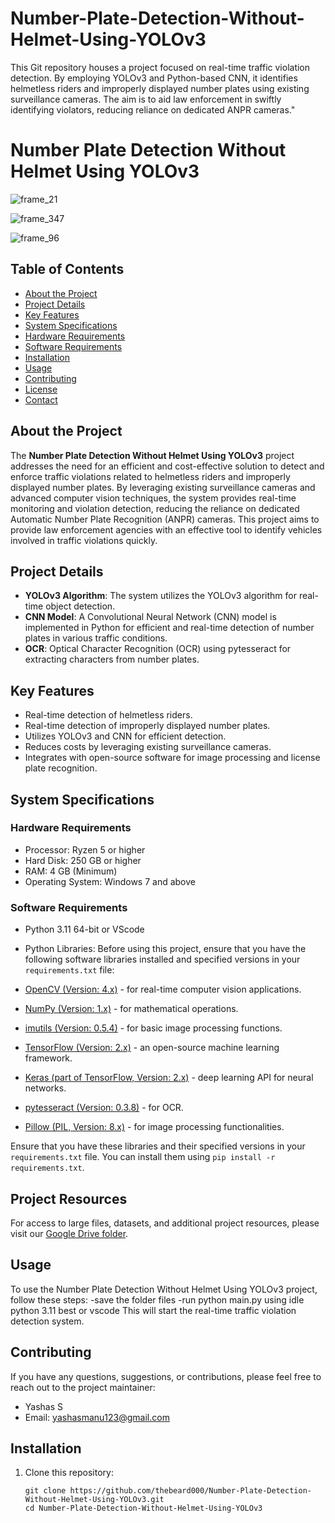 # Number-Plate-Detection-Without-Helmet-Using-YOLOv3
This Git repository houses a project focused on real-time traffic violation detection. By employing YOLOv3 and Python-based CNN, it identifies helmetless riders and improperly displayed number plates using existing surveillance cameras. The aim is to aid law enforcement in swiftly identifying violators, reducing reliance on dedicated ANPR cameras."

# Number Plate Detection Without Helmet Using YOLOv3

![frame_21](https://github.com/thebeard000/Number-Plate-Detection-Without-Helmet-Using-YOLOv3/assets/103173081/3529bf5a-202c-4168-8667-a2c5c5f6a1fc)

![frame_347](https://github.com/thebeard000/Number-Plate-Detection-Without-Helmet-Using-YOLOv3/assets/103173081/434310c2-d978-4cbd-89d5-c137dc63e3b9)

![frame_96](https://github.com/thebeard000/Number-Plate-Detection-Without-Helmet-Using-YOLOv3/assets/103173081/7019780d-d1b9-467a-ae38-be322b95e13f)

## Table of Contents

- [About the Project](#about-the-project)
- [Project Details](#project-details)
- [Key Features](#key-features)
- [System Specifications](#system-specifications)
- [Hardware Requirements](#hardware-requirements)
- [Software Requirements](#software-requirements)
- [Installation](#installation)
- [Usage](#usage)
- [Contributing](#contributing)
- [License](#license)
- [Contact](#contact)

## About the Project

The **Number Plate Detection Without Helmet Using YOLOv3** project addresses the need for an efficient and cost-effective solution to detect and enforce traffic violations related to helmetless riders and improperly displayed number plates. By leveraging existing surveillance cameras and advanced computer vision techniques, the system provides real-time monitoring and violation detection, reducing the reliance on dedicated Automatic Number Plate Recognition (ANPR) cameras. This project aims to provide law enforcement agencies with an effective tool to identify vehicles involved in traffic violations quickly.

## Project Details

- **YOLOv3 Algorithm**: The system utilizes the YOLOv3 algorithm for real-time object detection.
- **CNN Model**: A Convolutional Neural Network (CNN) model is implemented in Python for efficient and real-time detection of number plates in various traffic conditions.
- **OCR**: Optical Character Recognition (OCR) using pytesseract for extracting characters from number plates.

## Key Features

- Real-time detection of helmetless riders.
- Real-time detection of improperly displayed number plates.
- Utilizes YOLOv3 and CNN for efficient detection.
- Reduces costs by leveraging existing surveillance cameras.
- Integrates with open-source software for image processing and license plate recognition.

## System Specifications

### Hardware Requirements

- Processor: Ryzen 5 or higher
- Hard Disk: 250 GB or higher
- RAM: 4 GB (Minimum)
- Operating System: Windows 7 and above

### Software Requirements

- Python 3.11 64-bit or VScode
- Python Libraries:
Before using this project, ensure that you have the following software libraries installed and specified versions in your `requirements.txt` file:

- [OpenCV (Version: 4.x)](https://pypi.org/project/opencv-python/) - for real-time computer vision applications.
- [NumPy (Version: 1.x)](https://pypi.org/project/numpy/) - for mathematical operations.
- [imutils (Version: 0.5.4)](https://pypi.org/project/imutils/) - for basic image processing functions.
- [TensorFlow (Version: 2.x)](https://pypi.org/project/tensorflow/) - an open-source machine learning framework.
- [Keras (part of TensorFlow, Version: 2.x)](https://pypi.org/project/keras/) - deep learning API for neural networks.
- [pytesseract (Version: 0.3.8)](https://pypi.org/project/pytesseract/) - for OCR.
- [Pillow (PIL, Version: 8.x)](https://pypi.org/project/Pillow/) - for image processing functionalities.

Ensure that you have these libraries and their specified versions in your `requirements.txt` file. You can install them using `pip install -r requirements.txt`.

## Project Resources

For access to large files, datasets, and additional project resources, please visit our [Google Drive folder](https://drive.google.com/drive/folders/175gBCApQMDC77hCGhhmxQlQuyAA_kck3?usp=sharing).

## Usage

To use the Number Plate Detection Without Helmet Using YOLOv3 project, follow these steps:
-save the folder files 
-run python main.py using idle python 3.11 best or vscode
This will start the real-time traffic violation detection system.

## Contributing

If you have any questions, suggestions, or contributions, please feel free to reach out to the project maintainer:

- Yashas S
- Email: yashasmanu123@gmail.com


## Installation

1. Clone this repository:
   ```shell
   git clone https://github.com/thebeard000/Number-Plate-Detection-Without-Helmet-Using-YOLOv3.git
   cd Number-Plate-Detection-Without-Helmet-Using-YOLOv3
